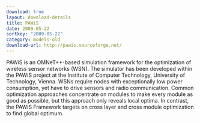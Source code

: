 ```yaml
---
download: true
layout: download-details
title: PAWiS
date: 2009-05-22
sortkey: "2009-05-22"
category: models-old
download-url: http://pawis.sourceforge.net/
---
```


PAWiS is an OMNeT++-based simulation framework for the optimization of wireless
sensor networks (WSN). The simulator has been developed within the PAWiS project
at the Institute of Computer Technology, University of Technology, Vienna. WSNs
require nodes with exceptionally low power consumption, yet have to drive
sensors and radio communication. Common optimization approaches concentrate on
modules to make every module as good as possible, but this approach only reveals
local optima. In contrast, the PAWiS Framework targets on cross layer and cross
module optimization to find global optimum.
